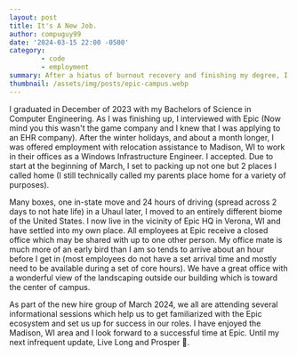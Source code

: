 ```yaml
---
layout: post
title: It's A New Job.
author: compuguy99
date: '2024-03-15 22:00 -0500'
category:
        - code
        - employment
summary: After a hiatus of burnout recovery and finishing my degree, I'm employed.
thumbnail: /assets/img/posts/epic-campus.webp
---
```


I graduated in December of 2023 with my Bachelors of Science in Computer Engineering. As I was finishing up, I interviewed with Epic (Now mind you this wasn't the game company and I knew that I was applying to an EHR company). After the winter holidays, and about a month longer, I was offered employment with relocation assistance to Madison, WI to work in their offices as a Windows Infrastructure Engineer. I accepted. Due to start at the beginning of March, I set to packing up not one but 2 places I called home (I still technically called my parents place home for a variety of purposes).

Many boxes, one in-state move and 24 hours of driving (spread across 2 days to not hate life) in a Uhaul later, I moved to an entirely different biome of the United States. I now live in the vicinity of Epic HQ in Verona, WI and have settled into my own place. All employees at Epic receive a closed office which may be shared with up to one other person. My office mate is much more of an early bird than I am so tends to arrive about an hour before I get in (most employees do not have a set arrival time and mostly need to be available during a set of core hours). We have a great office with a wonderful view of the landscaping outside our building which is toward the center of campus.

As part of the new hire group of March 2024, we all are attending several informational sessions which help us to get familiarized with the Epic ecosystem and set us up for success in our roles. I have enjoyed the Madison, WI area and I look forward to a successful time at Epic. Until my next infrequent update, Live Long and Prosper 🖖.
